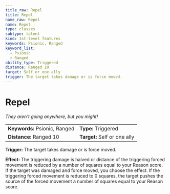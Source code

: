 ```yaml
---
title_raw: Repel
title: Repel
name_raw: Repel
name: Repel
type: classes
subtype: talent
kind: 1st-level features
keywords: Psionic, Ranged
keyword_list:
  - Psionic
  - Ranged
ability_type: Triggered
distance: Ranged 10
target: Self or one ally
trigger: The target takes damage or is force moved.
---
```


# Repel

*They aren't going anywhere, but you might!*

|                               |                              |
| :---------------------------- | :--------------------------- |
| **Keywords:** Psionic, Ranged | **Type:** Triggered          |
| **Distance:** Ranged 10       | **Target:** Self or one ally |

**Trigger:** The target takes damage or is force moved.

**Effect:** The triggering damage is halved or distance of the triggering forced movement is reduced by a number of squares equal to your Reason score. If the target was damaged and force moved, you choose the effect. If the triggering forced movement is reduced to 0 squares, the target pushes the source of the forced movement a number of squares equal to your Reason score.
